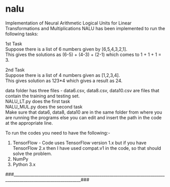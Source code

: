# nalu
Implementation of Neural Arithmetic Logical Units for Linear Transformations and Multiplications
NALU has been implemented to run the following tasks:

1st Task  
Suppose there is a list of 6 numbers given by [6,5,4,3,2,1].  
This gives the solutions as (6-5) + (4-3) + (2-1) which comes to 1 + 1 + 1 = 3.  

2nd Task  
Suppose there is a list of 4 numbers given as [1,2,3,4].  
This gives solution as 1*2*3*4 which gives a result as 24.  

data folder has three files - data6.csv, data8.csv, data10.csv are files that contain the training and testing set.  
NALU_LT.py does the first task  
NALU_MUL.py does the second task  
Make sure that data6, data8, data10 are in the same folder from where you are running the programs else you can edit and insert
the path in the code at the appropriate line.

To run the codes you need to have the following:-
1. TensorFlow - Code uses TensorFlow version 1.x but if you have TensorFlow 2.x then I have used compat.v1 in the code, so that
should solve the problem.
2. NumPy
3. Python 3.x

###_______________________________________________________________________________________________________________###

